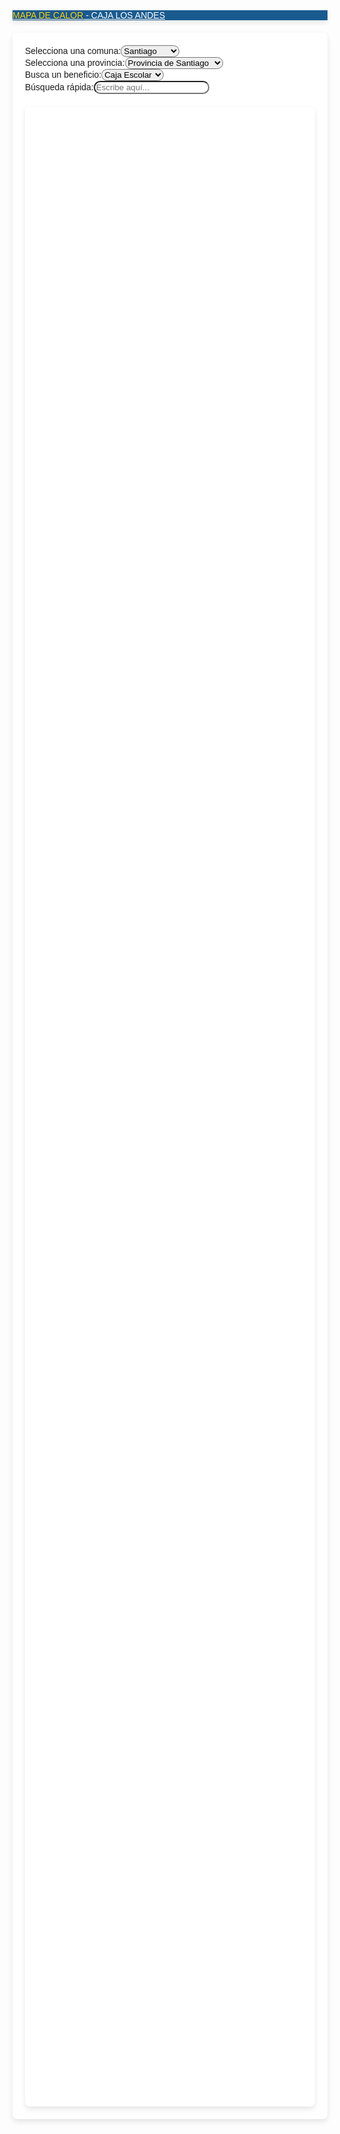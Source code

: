 <!DOCTYPE html>
<html lang="es">
<head>
<meta charset="UTF-8">
<meta name="viewport" content="width=device-width, initial-scale=1.0">
<title>Mapa de Calor - Caja Los Andes</title>
<script src="https://maps.googleapis.com/maps/api/js?key=AIzaSyA9-bmvA0sT-x-FVC3dTqxua81F6uUxAl4&libraries=visualization"></script>
<link rel="stylesheet" href="https://maxcdn.bootstrapcdn.com/bootstrap/4.5.2/css/bootstrap.min.css">
<link rel="stylesheet" href="https://cdnjs.cloudflare.com/ajax/libs/font-awesome/5.15.1/css/all.min.css">
<style>body {font-family: 'Arial', sans-serif; background-image: url('https://upload.wikimedia.org/wikipedia/commons/thumb/3/34/Logotipo_Caja_Los_Andes.svg/2560px-Logotipo_Caja_Los_Andes.svg.png'); background-repeat: no-repeat; background-size: cover; background-position: center center;}.navbar {background-color: #014a84; opacity: 0.9; box-shadow: 0 4px 8px rgba(0,0,0,0.1);}.navbar-brand {color: white !important;}#title {color: #FFD100; text-shadow: 1px 1px 3px rgba(0,0,0,0.3);}#map {height: 80vh; width: 100%; margin-top: 20px; border-radius: 8px; box-shadow: 0 4px 8px rgba(0,0,0,0.1);}.container {background-color: rgba(255, 255, 255, 0.9); padding: 20px; border-radius: 8px; margin-top: 20px; box-shadow: 0 4px 8px rgba(0,0,0,0.1);}select, input[type="text"] {border-radius: 20px !important; transition: all 0.3s;}select:focus, input[type="text"]:focus {box-shadow: 0 0 10px rgba(1,74,132,0.5) !important; border: 1px solid #014a84 !important;}</style>
</head>
<body>
<nav class="navbar navbar-expand-lg navbar-dark"><a class="navbar-brand" href="#"><span id="title">MAPA DE CALOR</span> - CAJA LOS ANDES</a></nav>
<div class="container">
<div class="row"><div class="col-md-3"><label for="comunas"><i class="fas fa-city"></i> Selecciona una comuna:</label><select class="form-control" id="comunas"><option>Santiago</option><option>Providencia</option><option>Las Condes</option></select></div><div class="col-md-3"><label for="provincias"><i class="fas fa-map-marked-alt"></i> Selecciona una provincia:</label><select class="form-control" id="provincias"><option>Provincia de Santiago</option><option>Provincia de Cordillera</option></select></div><div class="col-md-3"><label for="beneficios"><i class="fas fa-gift"></i> Busca un beneficio:</label><select class="form-control" id="beneficios"><option>Caja Escolar</option><option>Primera Caja</option></select></div><div class="col-md-3"><label for="search"><i class="fas fa-search"></i> Búsqueda rápida:</label><input type="text" class="form-control" id="search" placeholder="Escribe aquí..."></div></div>
<div id="map"></div>
</div>
<script>var heatmap;function initMap() {var map = new google.maps.Map(document.getElementById('map'), {zoom: 13, center: {lat: -33.45, lng: -70.65}, mapTypeId: 'roadmap'});heatmap = new google.maps.visualization.HeatmapLayer({data: []});heatmap.setMap(map);}function fetchBeneficiosData() {fetch('/getBeneficiosData').then(response => response.json()).then(data => {let heatmapData = data.map(item => {return {location: new google.maps.LatLng(item.latitud, item.longitud), weight: item.S_persona};});heatmap.setData(heatmapData);}).catch(error => {console.error('Error fetching data:', error);});}google.maps.event.addDomListener(window, 'load', function() {initMap();fetchBeneficiosData();});</script>
</body>
</html>



